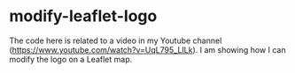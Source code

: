# modify-leaflet-logo

The code here is related to a video in my Youtube channel (https://www.youtube.com/watch?v=UqL795_LILk). I am showing how I can modify the logo on a Leaflet map.
